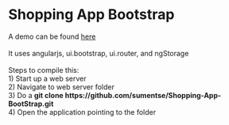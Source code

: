 <h1>Shopping App Bootstrap</h1>
A demo can be found <a href="http://sumentse.github.io/Shopping-App-BootStrap" target="_blank">here</a>
<br><br>
It uses angularjs, ui.bootstrap, ui.router, and ngStorage <br><br>
Steps to compile this:<br>
1) Start up a web server<br>
2) Navigate to web server folder<br>
3) Do a <b>git clone https://github.com/sumentse/Shopping-App-BootStrap.git</b><br>
4) Open the application pointing to the folder<br>

